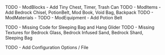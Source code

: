 TODO - ModBlocks - Add Tiny Chest, Timer, Trash Can
TODO - ModItems - Add Bedrock Chisel, PotionBelt, Mod Book, Void Bag, Backpack
TODO - ModMaterials -
TODO - ModEquipment - Add Potion Belt

TODO - Missing Code for Sleeping Bag and Hang Glider
TODO - Missing Textures for Bedrock Glass, Bedrock Infused Sand, Bedrock Shard, Sleeping Bag

TODO - Add Configuration Options / File


